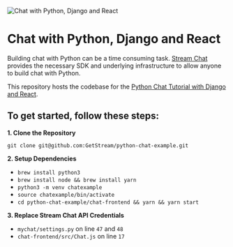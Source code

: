 ![Chat with Python, Django and React](https://i.imgur.com/EF8yFCQ.jpg)

# Chat with Python, Django and React

Building chat with Python can be a time consuming task. [Stream Chat](https://getstream.io/chat/) provides the necessary SDK and underlying infrastructure to allow anyone to build chat with Python.

This repository hosts the codebase for the [Python Chat Tutorial with Django and React](https://dev.to/nickparsons/tutorial-chat-with-python-django-and-react-1cpk).

## To get started, follow these steps:

**1. Clone the Repository**

`git clone git@github.com:GetStream/python-chat-example.git`

**2. Setup Dependencies**

- `brew install python3`
- `brew install node && brew install yarn`
- `python3 -m venv chatexample`
- `source chatexample/bin/activate`
- `cd python-chat-example/chat-frontend && yarn && yarn start`

**3. Replace Stream Chat API Credentials**

- `mychat/settings.py` on line `47` and `48`
- `chat-frontend/src/Chat.js` on line `17`
